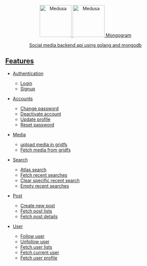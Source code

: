 <p align="center">
  <a href="https://www.medusajs.com">
    <img alt="Medusa" src="https://github.com/mongodb/mongo/raw/master/docs/leaf.svg" width="100" height="100" />
  </a>
   <a href="https://go.dev/">
    <img alt="Medusa" src="https://miro.medium.com/max/1200/1*i2skbfmDsHayHhqPfwt6pA.png" width="100"height="100 />
  </a>
</p>


<h1 align="center">
  Mongogram
</h1>
<p style="text-align:center">Social media backend api using golang and mongodb</p>


## Features
- Authentication
    - Login
    - Signup
- Accounts
    - Change password
    - Deactivate account
    - Update profile
    - Reset password
- Media
    - upload media in gridfs
    - Fetch media from gridfs

- Search
    - Atlas search
    - Fetch recent searches
    - Clear specific recent search
    - Empty recent searches

- Post
    - Create new post
    - Fetch post lists
    - Fetch post details

- User
    - Follow user
    - Unfollow user
    - Fetch user lists
    - Fetch current user 
    - Fetch user profile
